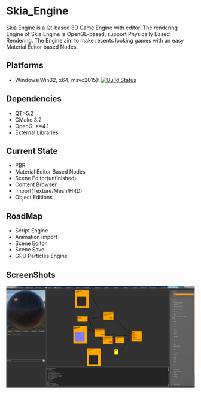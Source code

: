 # Skia_Engine
Skia Engine is a Qt-based 3D Game Engine with editor.
The rendering Engine of Skia Engine is OpenGL-based, support Physically Based Rendering.
The Engine aim to make recents looking games with an easy Material Editor based Nodes.

## Platforms
- Windows(Win32, x64, msvc2015): [![Build Status](https://travis-ci.org/simkimsia/UtilityBehaviors.png)](https://travis-ci.org/simkimsia/UtilityBehaviors)

## Dependencies
- QT>5.2
- CMake 3.2
- OpenGL>=4.1
- External Libraries 

## Current State
- PBR
- Material Editor Based Nodes
- Scene Editor(unfinished)
- Content Browser
- Import(Texture/Mesh/HRD)
- Object Editions

## RoadMap
- Script Engine
- Animation import
- Scene Editor
- Scene Save
- GPU Particles Engine

## ScreenShots
![Alt text](Images/ScreenMaterialEditor.png?raw=true "Title")
